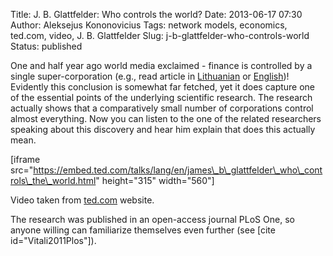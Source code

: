 Title: J. B. Glattfelder: Who controls the world?
Date: 2013-06-17 07:30
Author: Aleksejus Kononovicius
Tags: network models, economics, ted.com, video, J. B. Glattfelder
Slug: j-b-glattfelder-who-controls-world
Status: published

One and half year ago world media exclaimed -
finance is controlled by a single super-corporation (e.g., read article
in
[Lithuanian](https://www.15min.lt/naujiena/verslas/uzsienis/mokslininku-tyrimas-pasaulio-finansus-valdo-viena-superkorporacija-195-175783)
or
[English](https://www.forbes.com/sites/bruceupbin/2011/10/22/the-147-companies-that-control-everything/))!
Evidently this conclusion is somewhat far fetched, yet it does capture
one of the essential points of the underlying scientific research. The
research actually shows that a comparatively small number of
corporations control almost everything. Now you can listen to the one of
the related researchers speaking about this discovery and hear him
explain that does this actually mean.<!--more-->

[iframe
src="https://embed.ted.com/talks/lang/en/james\_b\_glattfelder\_who\_controls\_the\_world.html"
height="315" width="560"]

Video taken from
[ted.com](https://www.ted.com/talks/james_b_glattfelder_who_controls_the_world.html)
website.

The research was published in an open-access journal PLoS One, so anyone
willing can familiarize themselves even further (see \[cite
id="Vitali2011Plos"\]).

